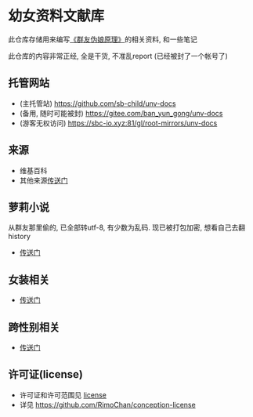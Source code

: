 # 幼女资料文献库

此仓库存储用来编写[《群友伪娘原理》](https://github.com/sb-child/crossdressing-principle)的相关资料, 和一些笔记

此仓库的内容非常正经, 全是干货, 不准乱report (已经被封了一个帐号了)

## 托管网站

+ (主托管站) https://github.com/sb-child/unv-docs
+ (备用, 随时可能被封) https://gitee.com/ban_yun_gong/unv-docs
+ (游客无权访问) https://sbc-io.xyz:81/gl/root-mirrors/unv-docs

## 来源

+ 维基百科
+ 其他来源[传送门](./来源/)

## 萝莉小说

从群友那里偷的, 已全部转utf-8, 有少数为乱码. 现已被打包加密, 想看自己去翻history
+ [传送门](./萝莉小说/)

## 女装相关

+ [传送门](./女装相关/README.md)

## 跨性别相关

+ [传送门](./跨性别相关/README.md)

## 许可证(license)

+ 许可证和许可范围见 [license](./LICENSE)
+ 详见 https://github.com/RimoChan/conception-license
